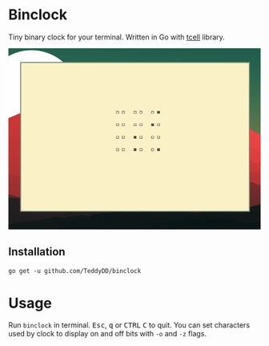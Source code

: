 # Binclock

Tiny binary clock for your terminal. Written in Go with [tcell] library.

![screenshot](screen.png)

## Installation

```
go get -u github.com/TeddyDD/binclock

```

# Usage

Run `binclock` in terminal. <kbd>Esc</kbd>, <kbd>q</kbd> or <kbd>CTRL</kbd>
<kbd>C</kbd> to quit. You can set characters used by clock to display on
and off bits with `-o` and `-z` flags.

[tcell]: https://github.com/gdamore/tcell
